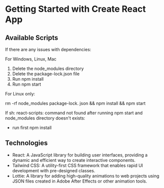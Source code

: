 # Getting Started with Create React App


## Available Scripts


If there are any issues with dependencies:

For Windows, Linux, Mac

1. Delete the node_modules directory
2. Delete the package-lock.json file
3. Run npm install
4. Run npm start


For Linux only:

rm -rf node_modules package-lock. json && npm install && npm start

If sh: react-scripts: command not found after running npm start and node_modules directory doesn't exists:

- run first npm install

## Technologies

- React: A JavaScript library for building user interfaces, providing a dynamic and efficient way to create interactive components.
- Tailwind CSS: A utility-first CSS framework that enables rapid UI development with pre-designed classes.
- Lottie: A library for adding high-quality animations to web projects using JSON files created in Adobe After Effects or other animation tools.
